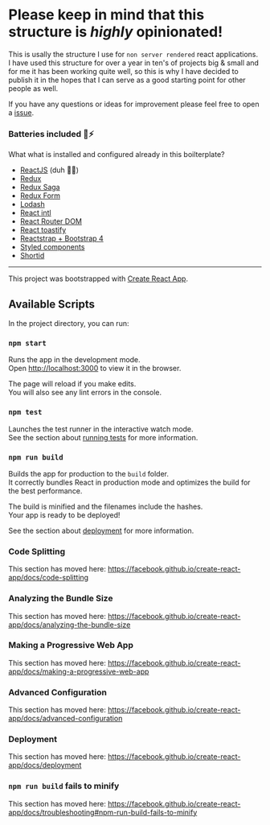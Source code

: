 # Please keep in mind that this structure is 	__*highly*__ opinionated!

This is usally the structure I use for `non server rendered` react applications.
I have used this structure for over a year in ten's of projects big & small and for me it has been working quite well, so this is why I have decided to publish it in the hopes that I can serve as a good starting point for other people as well.

If you have any questions or ideas for improvement please feel free to open a [issue](https://github.com/thedanielforum/react-boilerplate/issues).

### Batteries included 🔋⚡️
What what is installed and configured already in this boilterplate?
- [ReactJS](https://github.com/facebook/react) (duh 🤷‍♂️)
- [Redux](https://github.com/reduxjs/react-redux)
- [Redux Saga](https://github.com/redux-saga/redux-saga)
- [Redux Form](https://github.com/erikras/redux-form)
- [Lodash](https://github.com/lodash/lodash)
- [React intl](https://github.com/formatjs/react-intl)
- [React Router DOM](https://github.com/ReactTraining/react-router)
- [React toastify](https://github.com/fkhadra/react-toastify)
- [Reactstrap + Bootstrap 4](https://github.com/reactstrap/reactstrap)
- [Styled components](https://github.com/styled-components/styled-components)
- [Shortid](https://github.com/dylang/shortid)

---
This project was bootstrapped with [Create React App](https://github.com/facebook/create-react-app).

## Available Scripts

In the project directory, you can run:

### `npm start`

Runs the app in the development mode.<br>
Open [http://localhost:3000](http://localhost:3000) to view it in the browser.

The page will reload if you make edits.<br>
You will also see any lint errors in the console.

### `npm test`

Launches the test runner in the interactive watch mode.<br>
See the section about [running tests](https://facebook.github.io/create-react-app/docs/running-tests) for more information.

### `npm run build`

Builds the app for production to the `build` folder.<br>
It correctly bundles React in production mode and optimizes the build for the best performance.

The build is minified and the filenames include the hashes.<br>
Your app is ready to be deployed!

See the section about [deployment](https://facebook.github.io/create-react-app/docs/deployment) for more information.

### Code Splitting

This section has moved here: https://facebook.github.io/create-react-app/docs/code-splitting

### Analyzing the Bundle Size

This section has moved here: https://facebook.github.io/create-react-app/docs/analyzing-the-bundle-size

### Making a Progressive Web App

This section has moved here: https://facebook.github.io/create-react-app/docs/making-a-progressive-web-app

### Advanced Configuration

This section has moved here: https://facebook.github.io/create-react-app/docs/advanced-configuration

### Deployment

This section has moved here: https://facebook.github.io/create-react-app/docs/deployment

### `npm run build` fails to minify

This section has moved here: https://facebook.github.io/create-react-app/docs/troubleshooting#npm-run-build-fails-to-minify
